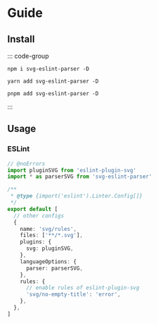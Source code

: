 # Guide

## Install

::: code-group

```shell [npm]
npm i svg-eslint-parser -D
```

```shell [yarn]
yarn add svg-eslint-parser -D
```

```shell [pnpm]
pnpm add svg-eslint-parser -D
```

:::

## Usage

### ESLint

```ts [eslint.config.mjs] twoslash
// @noErrors
import pluginSVG from 'eslint-plugin-svg'
import * as parserSVG from 'svg-eslint-parser'

/**
 * @type {import('eslint').Linter.Config[]}
 */
export default [
  // other configs
  {
    name: 'svg/rules',
    files: ['**/*.svg'],
    plugins: {
      svg: pluginSVG,
    },
    languageOptions: {
      parser: parserSVG,
    },
    rules: {
      // enable rules of eslint-plugin-svg
      'svg/no-empty-title': 'error',
    },
  },
]
```
